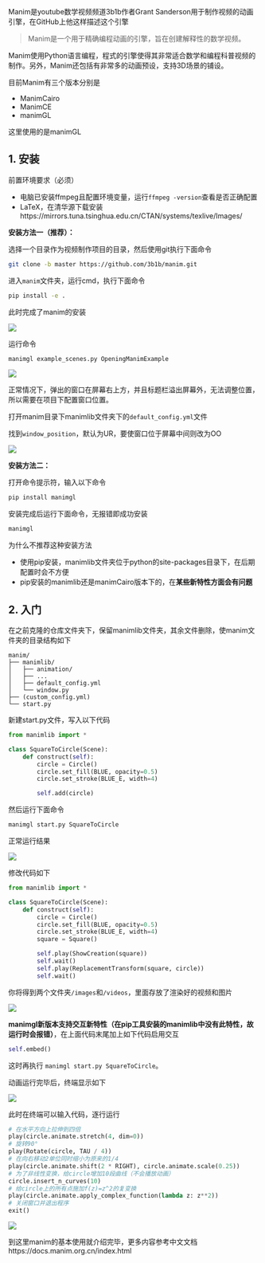 Manim是youtube数学视频频道3b1b作者Grant Sanderson用于制作视频的动画引擎，在GitHub上他这样描述这个引擎

> Manim是一个用于精确编程动画的引擎，旨在创建解释性的数学视频。

Manim使用Python语言编程，程式的引擎使得其非常适合数学和编程科普视频的制作。另外，Manim还包括有非常多的动画预设，支持3D场景的铺设。

目前Manim有三个版本分别是

- ManimCairo
- ManimCE
- manimGL

这里使用的是manimGL

## 1. 安装

前置环境要求（必须）

- 电脑已安装ffmpeg且配置环境变量，运行`ffmpeg -version`查看是否正确配置
- LaTeX，在清华源下载安装https://mirrors.tuna.tsinghua.edu.cn/CTAN/systems/texlive/Images/

**安装方法一（推荐）：**

选择一个目录作为视频制作项目的目录，然后使用git执行下面命令

```bash
git clone -b master https://github.com/3b1b/manim.git
```

进入`manim`文件夹，运行cmd，执行下面命令

```bash
pip install -e .
```

此时完成了manim的安装

![](https://picgo-img-repo.oss-cn-beijing.aliyuncs.com/img/aa492027999d5d5499da2c138006776f.png)

运行命令

```bash
manimgl example_scenes.py OpeningManimExample
```

![](https://picgo-img-repo.oss-cn-beijing.aliyuncs.com/img/e1321e9b9abffafe0209e69c9f9ee0e2.png)

正常情况下，弹出的窗口在屏幕右上方，并且标题栏溢出屏幕外，无法调整位置，所以需要在项目下配置窗口位置。

打开manim目录下manimlib文件夹下的`default_config.yml`文件

找到`window_position`，默认为UR，要使窗口位于屏幕中间则改为OO

![](https://picgo-img-repo.oss-cn-beijing.aliyuncs.com/img/2b2555f65cf2b80b46334c5b54574185.png)



**安装方法二：**

打开命令提示符，输入以下命令

```bash
pip install manimgl
```

安装完成后运行下面命令，无报错即成功安装

```bash
manimgl
```

为什么不推荐这种安装方法

- 使用pip安装，manimlib文件夹位于python的site-packages目录下，在后期配置时会不方便
- pip安装的manimlib还是manimCairo版本下的，在**某些新特性方面会有问题**

## 2. 入门

在之前克隆的仓库文件夹下，保留manimlib文件夹，其余文件删除，使manim文件夹的目录结构如下

```
manim/
├── manimlib/
│   ├── animation/
│   ├── ...
│   ├── default_config.yml
│   └── window.py
├── (custom_config.yml)
└── start.py
```

新建start.py文件，写入以下代码

```py
from manimlib import *

class SquareToCircle(Scene):
    def construct(self):
        circle = Circle()
        circle.set_fill(BLUE, opacity=0.5)
        circle.set_stroke(BLUE_E, width=4)

        self.add(circle)
```

然后运行下面命令

```bash
manimgl start.py SquareToCircle
```

正常运行结果

![](https://picgo-img-repo.oss-cn-beijing.aliyuncs.com/img/14d793874588bfd9dcff24c4d42e4464.png)

修改代码如下

```py
from manimlib import *

class SquareToCircle(Scene):
    def construct(self):
        circle = Circle()
        circle.set_fill(BLUE, opacity=0.5)
        circle.set_stroke(BLUE_E, width=4)
        square = Square()

        self.play(ShowCreation(square))
        self.wait()
        self.play(ReplacementTransform(square, circle))
        self.wait()
```

你将得到两个文件夹`/images`和`/videos`，里面存放了渲染好的视频和图片

![](https://picgo-img-repo.oss-cn-beijing.aliyuncs.com/img/f89378813c5e039649a4f9e22784754b.png)

**manimgl新版本支持交互新特性（在pip工具安装的manimlib中没有此特性，故运行时会报错）**，在上面代码末尾加上如下代码启用交互

```py
self.embed()
```

这时再执行 `manimgl start.py SquareToCircle`。

动画运行完毕后，终端显示如下

![](https://picgo-img-repo.oss-cn-beijing.aliyuncs.com/img/411efddfd8ce6da0e61713a8e48fad4a.png)

此时在终端可以输入代码，逐行运行

```py
# 在水平方向上拉伸到四倍
play(circle.animate.stretch(4, dim=0))
# 旋转90°
play(Rotate(circle, TAU / 4))
# 在向右移动2单位同时缩小为原来的1/4
play(circle.animate.shift(2 * RIGHT), circle.animate.scale(0.25))
# 为了非线性变换，给circle增加10段曲线（不会播放动画）
circle.insert_n_curves(10)
# 给circle上的所有点施加f(z)=z^2的复变换
play(circle.animate.apply_complex_function(lambda z: z**2))
# 关闭窗口并退出程序
exit()
```

![](https://picgo-img-repo.oss-cn-beijing.aliyuncs.com/img/90c4fa64a86b8ca57520009a855641ab.png)

到这里manim的基本使用就介绍完毕，更多内容参考中文文档https://docs.manim.org.cn/index.html
